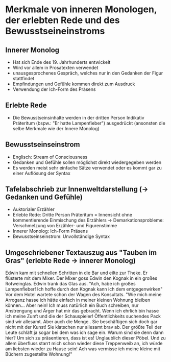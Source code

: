 # Merkmale von inneren Monologen, der erlebten Rede und des Bewusstseineinstroms

## Innerer Monolog

* Hat sich Ende des 19. Jahrhunderts entwickelt
* Wird vor allem in Prosatexten verwendet
* unausgesprochenes Gespräch, welches nur in den Gedanken der Figur stattfindet
* Empfindungen und Gefühle kommen direkt zum Ausdruck
* Verwendung der Ich-Form des Präsens

## Erlebte Rede

* Die Bewusstseinsinhalte werden in der dritten Person Indikativ Präteritum (bspw.: "Er hatte Lampenfieber") ausgedrückt (ansonsten die selbe Merkmale wie der Innere Monolog)

## Bewusstseinseinstrom

* Englisch: Stream of Consciousness
* Gedanken und Gefühle sollen möglichst direkt wiedergegeben werden
* Es werden meist sehr einfache Sätze verwendet oder es kommt gar zu einer Auflösung der Syntax

## Tafelabschrieb zur Innenweltdarstellung (→ Gedanken und Gefühle)

* Auktorialer Erzähler
* Erlebte Rede:
    Dritte Person Präteritum = Innensicht ohne kommentierende Einmischung des Erzählers
    → Demarkationsprobleme: Verschmelzung von Erzähler- und Figurenstimme
* Innerer Monolog:
    Ich-Form Präsens
* Bewusstseinseinstrom:
    Unvollständige Syntax

## Umgeschriebener Textauszug aus "Tauben im Gras" (erlebte Rede → innerer Monolog)

Edwin kam mit schnellen Schritten in die Bar und eilte zur Theke.
Er flüsterte mit dem Mixer. Der Mixer goss Edwin den Kognak in ein großes Rotweinglas.
Edwin trank das Glas aus. 
"Ach, habe ich großes Lampenfieber! Ich hoffe durch den Kognak kann ich dem entgegenwirken"
Vor dem Hotel wartete schon der Wagen des Konsultats.
"Wie mich meine Arroganz hasse ich hätte einfach in meiner kleinen Wohnung bleiben können... 
Aber nein! Ich muss natürlich ein Buch schreiben, nur Anstrengung und Ärger hat mir das gebracht. 
Wenn ich ehrlich bin hasse ich meine Zunft und die der Schauspieler! Öffentlichkeits suchendes Pack sind wir allesamt. 
Aber auch die Menge.. Sie beschäftigen sich doch gar nicht mit der Kunst! 
Sie klatschen nur allesamt brav ab. 
Der größte Teil der Leute schläft ja sogar bei dem was ich sage ein. 
Warum sind sie denn dann hier? Um sich zu präsentieren, dass ist es! 
Unglaublich dieser Pöbel. 
Und zu allem überfluss starrt mich schon wieder diese Treppenweib an, ich würde am liebsten wieder zu Hause sein! 
Ach was vermisse ich meine kleine mit Büchern zugestellte Wohnung!"
